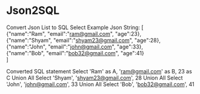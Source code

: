 # Json2SQL
Convert Json List to SQL Select
Example
Json String:
[    
    {"name":"Ram", "email":"ram@gmail.com", "age":23},    
    {"name":"Shyam", "email":"shyam23@gmail.com", "age":28},  
    {"name":"John", "email":"john@gmail.com", "age":33},    
    {"name":"Bob", "email":"bob32@gmail.com", "age":41}   
]

Converted SQL statement
Select 'Ram' as A, 'ram@gmail.com' as B, 23 as C
Union All
Select 'Shyam', 'shyam23@gmail.com', 28
Union All
Select 'John', 'john@gmail.com', 33
Union All
Select 'Bob', 'bob32@gmail.com', 41